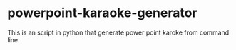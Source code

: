 # powerpoint-karaoke-generator
This is an script in python that generate power point karoke from command line.
